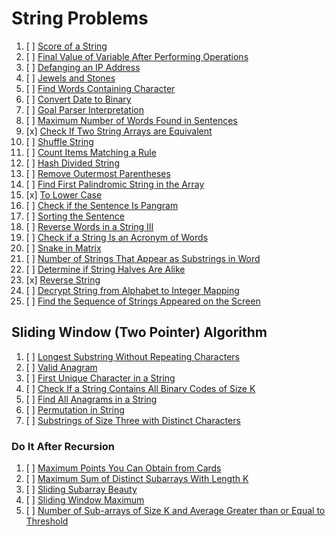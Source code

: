 # String Problems

01. [ ] [Score of a String](https://leetcode.com/problems/score-of-a-string/)
02. [ ] [Final Value of Variable After Performing Operations](https://leetcode.com/problems/final-value-of-variable-after-performing-operations/)
03. [ ] [Defanging an IP Address](https://leetcode.com/problems/defanging-an-ip-address/)
04. [ ] [Jewels and Stones](https://leetcode.com/problems/jewels-and-stones/)
05. [ ] [Find Words Containing Character](https://leetcode.com/problems/find-words-containing-character/)
06. [ ] [Convert Date to Binary](https://leetcode.com/problems/convert-date-to-binary/)
07. [ ] [Goal Parser Interpretation](https://leetcode.com/problems/goal-parser-interpretation/)
08. [ ] [Maximum Number of Words Found in Sentences](https://leetcode.com/problems/maximum-number-of-words-found-in-sentences/)
09. [x] [Check If Two String Arrays are Equivalent](https://leetcode.com/problems/check-if-two-string-arrays-are-equivalent/)
10. [ ] [Shuffle String](https://leetcode.com/problems/shuffle-string/)
11. [ ] [Count Items Matching a Rule](https://leetcode.com/problems/count-items-matching-a-rule/)
12. [ ] [Hash Divided String](https://leetcode.com/problems/hash-divided-string/)
13. [ ] [Remove Outermost Parentheses](https://leetcode.com/problems/remove-outermost-parentheses/)
14. [ ] [Find First Palindromic String in the Array](https://leetcode.com/problems/find-first-palindromic-string-in-the-array/)
15. [x] [To Lower Case](https://leetcode.com/problems/to-lower-case/)
16. [ ] [Check if the Sentence Is Pangram](https://leetcode.com/problems/check-if-the-sentence-is-pangram/)
17. [ ] [Sorting the Sentence](https://leetcode.com/problems/sorting-the-sentence/)
18. [ ] [Reverse Words in a String III](https://leetcode.com/problems/reverse-words-in-a-string-iii/)
19. [ ] [Check if a String Is an Acronym of Words](https://leetcode.com/problems/check-if-a-string-is-an-acronym-of-words/)
20. [ ] [Snake in Matrix](https://leetcode.com/problems/snake-in-matrix/)
21. [ ] [Number of Strings That Appear as Substrings in Word](https://leetcode.com/problems/number-of-strings-that-appear-as-substrings-in-word/)
22. [ ] [Determine if String Halves Are Alike](https://leetcode.com/problems/determine-if-string-halves-are-alike/)
23. [x] [Reverse String](https://leetcode.com/problems/reverse-string/)
24. [ ] [Decrypt String from Alphabet to Integer Mapping](https://leetcode.com/problems/decrypt-string-from-alphabet-to-integer-mapping/)
25. [ ] [Find the Sequence of Strings Appeared on the Screen](https://leetcode.com/problems/find-the-sequence-of-strings-appeared-on-the-screen/)


## Sliding Window (Two Pointer) Algorithm


01. [ ] [Longest Substring Without Repeating Characters](https://leetcode.com/problems/longest-substring-without-repeating-characters/)
02. [ ] [Valid Anagram](https://leetcode.com/problems/valid-anagram/description/)
03. [ ] [First Unique Character in a String](https://leetcode.com/problems/first-unique-character-in-a-string/)
04. [ ] [Check If a String Contains All Binary Codes of Size K](https://leetcode.com/problems/check-if-a-string-contains-all-binary-codes-of-size-k/)
05. [ ] [Find All Anagrams in a String](https://leetcode.com/problems/find-all-anagrams-in-a-string/)
06. [ ] [Permutation in String](https://leetcode.com/problems/permutation-in-string/)
07. [ ] [Substrings of Size Three with Distinct Characters](https://leetcode.com/problems/substrings-of-size-three-with-distinct-characters/)


### Do It After Recursion

01. [ ] [Maximum Points You Can Obtain from Cards](https://leetcode.com/problems/maximum-points-you-can-obtain-from-cards/)
02. [ ] [Maximum Sum of Distinct Subarrays With Length K](https://leetcode.com/problems/maximum-sum-of-distinct-subarrays-with-length-k/)
03. [ ] [Sliding Subarray Beauty](https://leetcode.com/problems/sliding-subarray-beauty/)
04. [ ] [Sliding Window Maximum](https://leetcode.com/problems/sliding-window-maximum/)
05. [ ] [Number of Sub-arrays of Size K and Average Greater than or Equal to Threshold](https://leetcode.com/problems/number-of-sub-arrays-of-size-k-and-average-greater-than-or-equal-to-threshold/)
